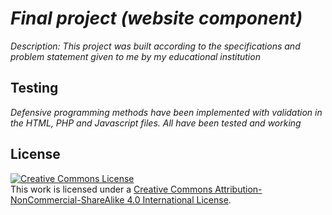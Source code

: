 # _Final project (website component)_

_Description: This project was built according to the specifications and problem statement given to me by my educational institution_


## Testing

_Defensive programming methods have been implemented with validation in the HTML, PHP and Javascript files. All have been tested and working_


## License
<a rel="license" href="http://creativecommons.org/licenses/by-nc-sa/4.0/"><img alt="Creative Commons License" style="border-width:0" src="https://i.creativecommons.org/l/by-nc-sa/4.0/88x31.png" /></a><br />This work is licensed under a <a rel="license" href="http://creativecommons.org/licenses/by-nc-sa/4.0/">Creative Commons Attribution-NonCommercial-ShareAlike 4.0 International License</a>.
